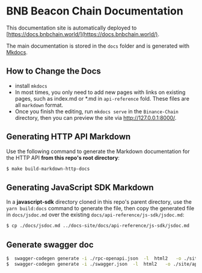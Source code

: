 # BNB Beacon Chain Documentation

This documentation site is automatically deployed to [https://docs.bnbchain.world/](https://docs.bnbchain.world/).

The main documentation is stored in the `docs` folder and is generated with [Mkdocs](https://www.mkdocs.org/).

## How to Change the Docs

- install `mkdocs`
- In most times, you only need to add new pages with links on existing pages, such as index.md 
or *.md in `api-reference` fold. These files are all `markdown` format.
- Once you finish the editing, run `mkdocs serve` in the `Binance-Chain` directory, then you can 
preview the site via http://127.0.0.1:8000/. 

## Generating HTTP API Markdown

Use the following command to generate the Markdown documentation for the HTTP API **from this repo's root directory**:
```bash
$ make build-markdown-http-docs
```

## Generating JavaScript SDK Markdown

In a **javascript-sdk** directory cloned in this repo's parent directory, use the `yarn build:docs` command to generate the file, then copy the generated file in `docs/jsdoc.md` over the existing `docs/api-reference/js-sdk/jsdoc.md`:

```bash
$ cp ./docs/jsdoc.md ../docs-site/docs/api-reference/js-sdk/jsdoc.md
```

## Generate swagger doc

```bash
$  swagger-codegen generate -i ./rpc-openapi.json  -l  html2   -o ./site/rpc-swagger
$  swagger-codegen generate -i ./swagger.json  -l  html2   -o ./site/api-swagger
```

